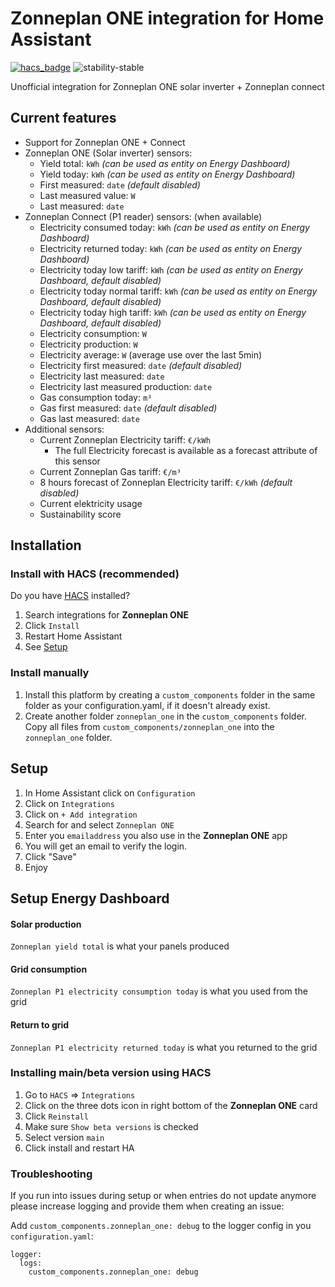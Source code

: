 # Zonneplan ONE integration for Home Assistant

[![hacs_badge](https://img.shields.io/badge/HACS-Default-orange.svg?style=for-the-badge)](https://hacs.xyz/)
![stability-stable](https://img.shields.io/badge/stability-stable-green.svg?style=for-the-badge&color=green)

Unofficial integration for Zonneplan ONE solar inverter + Zonneplan connect

## Current features
- Support for Zonneplan ONE + Connect
- Zonneplan ONE (Solar inverter) sensors:
   - Yield total: `kWh` _(can be used as entity on Energy Dashboard)_
   - Yield today: `kWh` _(can be used as entity on Energy Dashboard)_
   - First measured: `date` _(default disabled)_
   - Last measured value: `W`
   - Last measured: `date`
- Zonneplan Connect (P1 reader) sensors: (when available)
   - Electricity consumed today: `kWh` _(can be used as entity on Energy Dashboard)_
   - Electricity returned today: `kWh` _(can be used as entity on Energy Dashboard)_
   - Electricity today low tariff: `kWh` _(can be used as entity on Energy Dashboard, default disabled)_
   - Electricity today normal tariff: `kWh` _(can be used as entity on Energy Dashboard, default disabled)_
   - Electricity today high tariff: `kWh` _(can be used as entity on Energy Dashboard, default disabled)_
   - Electricity consumption: `W`
   - Electricity production: `W`
   - Electricity average: `W` (average use over the last 5min)
   - Electricity first measured: `date` _(default disabled)_
   - Electricity last measured: `date`
   - Electricity last measured production: `date`
   - Gas consumption today: `m³`
   - Gas first measured: `date` _(default disabled)_
   - Gas last measured: `date`
- Additional sensors:
   - Current Zonneplan Electricity tariff: `€/kWh`
     - The full Electricity forecast is available as a forecast attribute of this sensor
   - Current Zonneplan Gas tariff: `€/m³`
   - 8 hours forecast of Zonneplan Electricity tariff: `€/kWh` _(default disabled)_
   - Current elektricity usage
   - Sustainability score

## Installation

### Install with HACS (recommended)

Do you have [HACS](https://hacs.xyz/) installed?
1. Search integrations for **Zonneplan ONE**
1. Click `Install`
1. Restart Home Assistant
1. See [Setup](#setup)

### Install manually

1. Install this platform by creating a `custom_components` folder in the same folder as your configuration.yaml, if it doesn't already exist.
2. Create another folder `zonneplan_one` in the `custom_components` folder. Copy all files from `custom_components/zonneplan_one` into the `zonneplan_one` folder.

## Setup
1. In Home Assistant click on `Configuration`
1. Click on `Integrations`
1. Click on `+ Add integration`
1. Search for and select `Zonneplan ONE`
1. Enter you `emailaddress` you also use in the **Zonneplan ONE** app
1. You will get an email to verify the login.
1. Click "Save"
1. Enjoy

## Setup Energy Dashboard

#### Solar production
`Zonneplan yield total` is what your panels produced

#### Grid consumption  
`Zonneplan P1 electricity consumption today` is what you used from the grid

#### Return to grid
`Zonneplan P1 electricity returned today` is what you returned to the grid

### Installing main/beta version using HACS
1. Go to `HACS` => `Integrations`
1. Click on the three dots icon in right bottom of the **Zonneplan ONE** card
1. Click `Reinstall`
1. Make sure `Show beta versions` is checked
1. Select version `main`
1. Click install and restart HA

### Troubleshooting

If you run into issues during setup or when entries do not update anymore please increase logging and provide them when creating an issue:

Add `custom_components.zonneplan_one: debug` to the logger config in you `configuration.yaml`:

```
logger:
  logs:
    custom_components.zonneplan_one: debug
```
